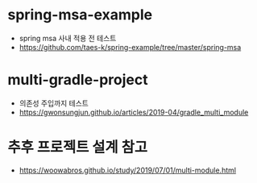 # spring-msa-example

* spring msa 사내 적용 전 테스트
* https://github.com/taes-k/spring-example/tree/master/spring-msa

# multi-gradle-project

* 의존성 주입까지 테스트
* https://gwonsungjun.github.io/articles/2019-04/gradle_multi_module

 # 추후 프로젝트 설계 참고
 
 * https://woowabros.github.io/study/2019/07/01/multi-module.html
